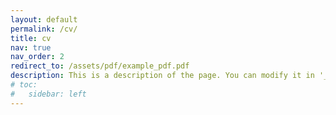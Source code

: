 ```yaml
---
layout: default
permalink: /cv/
title: cv
nav: true
nav_order: 2
redirect_to: /assets/pdf/example_pdf.pdf
description: This is a description of the page. You can modify it in '_pages/cv.md'. You can also change or remove the top pdf download button.
# toc:
#   sidebar: left
---
```

